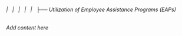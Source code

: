 ###### |   |   |   |   |   ├── Utilization of Employee Assistance Programs (EAPs)

*Add content here*